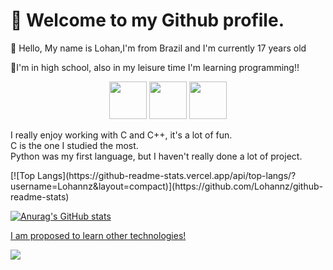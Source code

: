 
<h1>👋 Welcome to my Github profile.</h1>


<p>🌱 Hello, My name is Lohan,I'm from Brazil and 
I'm currently 17 years old</p>
   
  
<p>🔭I'm in high school, also in my leisure time I'm learning programming!!</p>

   





<div align="center">
  <img src="https://cdn.jsdelivr.net/gh/devicons/devicon/icons/c/c-original.svg" height="60" width="60" >
 
<img src="https://cdn.jsdelivr.net/gh/devicons/devicon/icons/python/python-original.svg"  height="60" width="60"/>
  
<img src="https://cdn.jsdelivr.net/gh/devicons/devicon/icons/cplusplus/cplusplus-original.svg" height="60" width="60" />
          
 </div>
  <P>
I really enjoy working with C and C++, it's a lot of fun.<br>C is the one I studied the most. <br>Python was my first language, 
but I haven't really done a lot of project.</P>
[![Top Langs](https://github-readme-stats.vercel.app/api/top-langs/?username=Lohannz&layout=compact)](https://github.com/Lohannz/github-readme-stats)
   <div>
 <a href="https://github.com/Lohannz">


 ![Anurag's GitHub stats](https://github-readme-stats.vercel.app/api?username=Lohannz&show_icons=true&theme=tokyonight)
 </div>

<p>I am proposed to learn other technologies!</p>


<a href = "mailto:contato@lohan10nascimento@gmail.com"><img src="https://img.shields.io/badge/Gmail-D14836?style=for-the-badge&logo=gmail&logoColor=white" target="_blank"></a>
